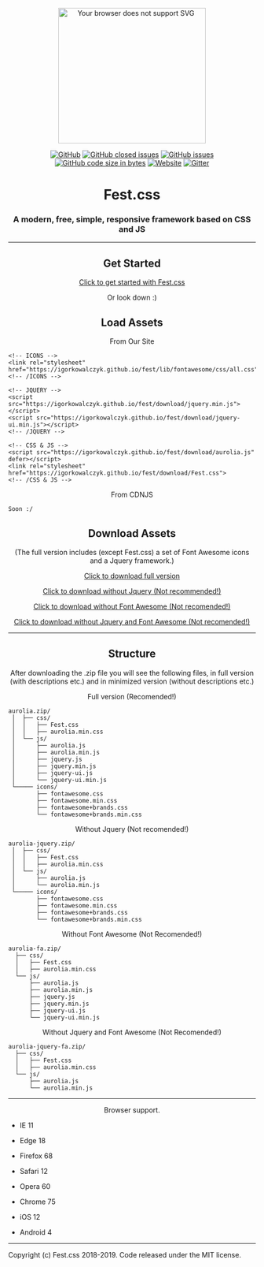 <p align="center">
<a href="https://igorkowalczyk.github.io/fest">
<img src="https://igorkowalczyk.github.io/fest/lib/pics/logo-readme.svg" alt="Your browser does not support SVG" width="300" height="275"></a></p><p align="center"><a href="https://github.com/aurolia-css/aurolia-css.github.io/blob/master/license.txt"><img alt="GitHub" src="https://img.shields.io/github/license/aurolia-css/aurolia-css.github.io?style=flat-square"></a> <a href="https://github.com/aurolia-css/aurolia-css.github.io/issues"><img alt="GitHub closed issues" src="https://img.shields.io/github/issues-closed/aurolia-css/aurolia-css.github.io?color=green&style=flat-square"></a> <a href="https://github.com/aurolia-css/aurolia-css.github.io/issues"><img alt="GitHub issues" src="https://img.shields.io/github/issues/aurolia-css/aurolia-css.github.io?color=green&style=flat-square"></a> <a href="https://github.com/aurolia-css/aurolia-css.github.io"><img alt="GitHub code size in bytes" src="https://img.shields.io/github/languages/code-size/aurolia-css/aurolia-css.github.io?color=green&style=flat-square"></a> <a href="https://igorkowalczyk.github.io/fest"><img alt="Website" src="https://img.shields.io/website/https/aurolia-css.github.io?down_color=red&down_message=offline&style=flat-square&up_color=green&up_message=online"></a> <a href="https://gitter.im/Aurolia-css/community"><img alt="Gitter" src="https://img.shields.io/gitter/room/aurolia-css/community?color=green&style=flat-square"></a></p>
<h1 align="center">Fest.css</h1>

<h3 align="center">A modern, free, simple, responsive framework based on CSS and JS</h3>
<hr />
<h2 align="center">Get Started</h2>
<p align="center"><a href="https://igorkowalczyk.github.io/fest/start" title="/start">Click to get started with Fest.css</a></p>
<p align="center">Or look down :)</p>

<h2 align="center">Load Assets</h2>

<p align="center"> From Our Site</p>

```text
<!-- ICONS -->
<link rel="stylesheet" href="https://igorkowalczyk.github.io/fest/lib/fontawesome/css/all.css">`
<!-- /ICONS -->

<!-- JQUERY -->
<script src="https://igorkowalczyk.github.io/fest/download/jquery.min.js"></script>
<script src="https://igorkowalczyk.github.io/fest/download/jquery-ui.min.js"></script>
<!-- /JQUERY -->

<!-- CSS & JS -->
<script src="https://igorkowalczyk.github.io/fest/download/aurolia.js" defer></script>
<link rel="stylesheet" href="https://igorkowalczyk.github.io/fest/download/Fest.css">
<!-- /CSS & JS -->
```

<p align="center"> From CDNJS</p>

```text
Soon :/
```

<h2 align="center">Download Assets</h2>

<p align="center">(The full version includes (except Fest.css) a set of Font Awesome icons and a Jquery framework.)</p>

<p align="center"><a href="https://igorkowalczyk.github.io/fest/download/aurolia.zip" title="Download will start automatically">Click to download full version</a></p>

<p align="center"><a href="https://igorkowalczyk.github.io/fest/download/aurolia-jquery.zip" title="Download will start automatically">Click to download without Jquery (Not recommended!)</a></p>

<p align="center"><a href="https://igorkowalczyk.github.io/fest/download/aurolia-fa.zip" title="Download will start automatically">Click to download without Font Awesome (Not recomended!)</a></p>

<p align="center"><a href="https://igorkowalczyk.github.io/fest/download/aurolia-jquery-fa.zip" title="Download will start automatically">Click to download without Jquery and Font Awesome (Not recomended!)</a></p>

<hr />
<h2 align="center">Structure</h2>

<p align="center">After downloading the .zip file you will see the following files, in full version (with descriptions etc.) and in minimized version (without descriptions etc.)</p>

<p align="center">Full version (Recomended!)</p>

```text
aurolia.zip/
 │  ├── css/
 │  │   ├── Fest.css
 │  │   ├── aurolia.min.css
 │  └── js/
 │      ├── aurolia.js
 │      ├── aurolia.min.js
 │      ├── jquery.js
 │      ├── jquery.min.js
 │      ├── jquery-ui.js
 │      └── jquery-ui.min.js
 └───── icons/
        ├── fontawesome.css
        ├── fontawesome.min.css
        ├── fontawesome+brands.css
        └── fontawesome+brands.min.css
```

<p align="center">Without Jquery (Not recomended!)</p>

```text
aurolia-jquery.zip/
 │  ├── css/
 │  │   ├── Fest.css
 │  │   ├── aurolia.min.css
 │  └── js/
 │      ├── aurolia.js
 │      └── aurolia.min.js
 └───── icons/
        ├── fontawesome.css
        ├── fontawesome.min.css
        ├── fontawesome+brands.css
        └── fontawesome+brands.min.css
```

<p align="center">Without Font Awesome (Not Recomended!)</p>

```text
aurolia-fa.zip/
  ├── css/
  │   ├── Fest.css
  │   ├── aurolia.min.css
  └── js/
      ├── aurolia.js
      ├── aurolia.min.js
      ├── jquery.js
      ├── jquery.min.js
      ├── jquery-ui.js
      └── jquery-ui.min.js
```

<p align="center">Without Jquery and Font Awesome (Not Recomended!)</p>

```text
aurolia-jquery-fa.zip/
  ├── css/
  │   ├── Fest.css
  │   ├── aurolia.min.css
  └── js/
      ├── aurolia.js
      └── aurolia.min.js
```
<hr />

<p align="center">Browser support.</p>
 
- IE 11

- Edge 18

- Firefox 68

- Safari 12

- Opera 60

- Chrome 75

- iOS 12

- Android 4

<hr />
<p align="left">Copyright (c) Fest.css 2018-2019. Code released under the MIT license.
